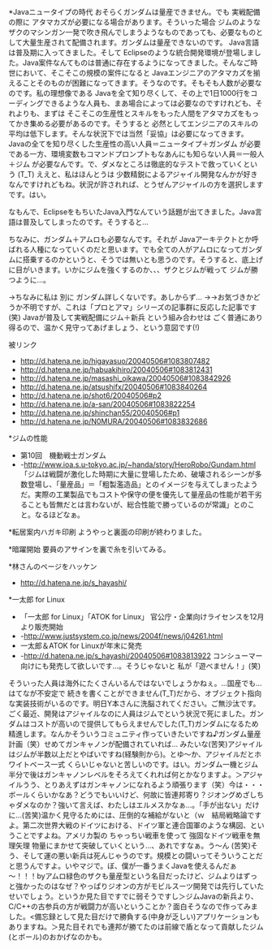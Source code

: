 *Javaニュータイプの時代
おそらくガンダムは量産できません。でも 実戦配備の際に アタマカズが必要になる場合があります。そういった場合 ジムのような ザクのマシンガン一発で吹き飛んでしまうようなものであっても、必要なものとして大量生産されて配備されます。ガンダムは量産できないのです。
Java言語は普及期に入ってきました。そして Eclipseのような統合開発環境が登場しました。Java案件なんてものは普通に存在するようになってきました。そんなご時世において、そこそこの規模の案件になると Javaエンジニアのアタマカズを揃えることそのものが困難になってきます。そうなのです。そもそも人数が必要なのです。私の理想像である Javaを全て知り尽くして、その上で1日1000行をコーディングできるような人員も、まあ場合によっては必要なのですけれども、それよりも、まずは そこそこの生産性とスキルをもった人間をアタマカズをもってかき集める必要があるのです。そうすると 必然としてエンジニアのスキルの平均は低下します。そんな状況下では当然「妥協」は必要になってきます。
Javaの全てを知り尽くした生産性の高い人員＝ニュータイプ＋ガンダム が必要である一方、環境変数もコマンドプロンプトもなあんにも知らない人員＝一般人＋ジム が必要なんです。で、ダメなところは徹底的なテストで救っていくという (T_T)
ええと、私はほんとうは 少数精鋭によるアジャイル開発なんかが好きなんですけれどもね。状況が許されれば、とうぜんアジャイルの方を選択しますです。はい。

なもんで、EclipseをもちいたJava入門なんていう話題が出てきました。Java言語は普及してしまったのです。そうすると…

ちなみに、ガンダム＋アムロも必要なんです。それが Javaアーキテクトとか呼ばれる人種になっていくのだと思います。でも全ての人がアムロになってガンダムに搭乗するのかというと、そうでは無いとも思うのです。そうすると、底上げに目がいきます。いかにジムを強くするのか、、、ザクとジムが戦って ジムが勝つように…。

→ちなみに私は 別に ガンダム詳しくないです。あしからず…
→→お気づきかどうか不明ですが、これは「プロとアマ」シリーズの記事群に反応した記事です(笑) Javaが普及して実戦配備にジム＋新兵 という組み合わせは ごく普通にあり得るので、温かく見守ってあげましょう、という意図です(!)

被リンク
* http://d.hatena.ne.jp/higayasuo/20040506#1083807482
* http://d.hatena.ne.jp/habuakihiro/20040506#1083812431
* http://d.hatena.ne.jp/masashi_oikawa/20040506#1083842926
* http://d.hatena.ne.jp/atsushifx/20040506#1083840264
* http://d.hatena.ne.jp/shot6/20040506#p2
* http://d.hatena.ne.jp/a-san/20040506#1083822254
* http://d.hatena.ne.jp/shinchan55/20040506#p1
* http://d.hatena.ne.jp/N0MURA/20040506#1083832686

*ジムの性能
* 第10回　機動戦士ガンダム
* -http://www.ioa.s.u-tokyo.ac.jp/~handa/story/HeroRobo/Gundam.html
「ジムは戦闘が激化した時期に大量に登場したため、破壊されるシーンが多数登場し、「量産品」＝「粗製濫造品」とのイメージを与えてしまったようだ。実際の工業製品でもコストや保守の便を優先して量産品の性能が若干劣ることも皆無だとは言わないが、総合性能で勝っているのが常識」とのこと。なるほどなぁ。

*転居案内ハガキ印刷
ようやっと裏面の印刷が終わりました。

*暗躍開始
要員のアサインを裏で糸を引いてみる。

*林さんのページをハッケン
* http://d.hatena.ne.jp/s_hayashi/

*一太郎 for Linux
* 「一太郎 for Linux」「ATOK for Linux」 官公庁・企業向けライセンスを12月より販売開始
* -http://www.justsystem.co.jp/news/2004f/news/j04261.html
* 一太郎＆ATOK for Linuxが年末に発売
* -http://d.hatena.ne.jp/s_hayashi/20040506#1083813922
コンシューマー向けにも発売して欲しいです…。そうじゃないと 私が「遊べません！」(笑)

そういった人員は海外にたくさんいるんではないでしょうかねぇ。…国産でも…はてなが不安定で 続きを書くことができません(T_T)だから、オブジェクト指向な実装技術がいるのです。明日Y本さんに洗脳されてください。ご無沙汰です。ごく最近、開発はアジャイルなのに人員はジムでという状況で死にました。ガンダムはコストが高いので提供してもらえませんでした(T_T)ガンダムになるため精進します。なんかそういうコミュニティ作っていきたいですね♪ガンダム量産計画（笑）せめてガンキャノンが配備されていれば… みたいな(苦笑)アジャイルはジムが半数以上だとやばいですね(経験則から)。とゆ～か、アジャイルだとホワイトベース一式 くらいじゃないと苦しいのです。はい。ガンダム一機とジム半分で後はガンキャノンレベルをそろえてくれれば何とかなりますよ。＞アジャイルうう、とりあえずはガンキャノンになれるよう頑張ります（笑）今は・・・ボールくらいかなあ？どうでもいいけど、何故に皆連邦寄り？ジオングめざしちゃダメなのか？強いて言えば、わたしはエルメスかなぁ…。「手が出ない」だけに…(苦笑)温かく見守るためには、圧倒的な補給がないと（ｗ　結局戦略論ですよ。第二次世界大戦のドイツにおける、ドイツ軍と連合国軍のような構図、ということですよね。アメリカ製の ちゃっちい戦車を使って 強固なドイツ戦車を無理矢理 物量にまかせて突破していくという…、あれですなぁ。う～ん (苦笑)そう、そして運の悪い新兵は死んじゃうのです。規模との闘いってそういうことだと思うんですよ。いやマジで。ぼ、僕が一番うまくJavaを使えるんだぁ～！！！byアムロ緑色のザクも量産型という名目だったけど、ジムよりはずっと強かったのはなぜ？やっぱりジオンの方がモビルスーツ開発では先行していたせいでしょう。というか見た目ですでに弱そうですし＞ジムJavaの新兵より、C/C++の古参兵の方が戦闘力が高いということか？面白そうなので作ってみました。<備忘録として見た目だけで勝負する(中身が乏しい)アプリケーションもありますね。＞見た目それでも連邦が勝てたのは前線で盾となって貢献したジム(とボール)のおかげなのかも。
